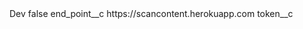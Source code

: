 <?xml version="1.0" encoding="UTF-8"?>
<CustomMetadata xmlns="http://soap.sforce.com/2006/04/metadata" xmlns:xsi="http://www.w3.org/2001/XMLSchema-instance" xmlns:xsd="http://www.w3.org/2001/XMLSchema">
    <label>Dev</label>
    <protected>false</protected>
    <values>
        <field>end_point__c</field>
        <value xsi:type="xsd:string">https://scancontent.herokuapp.com</value>
    </values>
    <values>
        <field>token__c</field>
        <value xsi:nil="true"/>
    </values>
</CustomMetadata>
